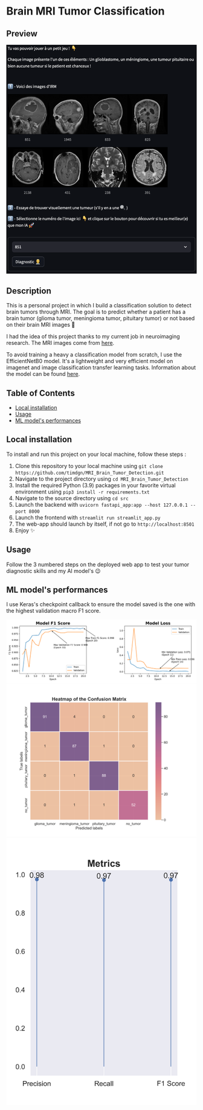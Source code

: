 # Brain MRI Tumor Classification

## Preview
![preview](docs/Preview.png)

## Description
This is a personal project in which I build a classification solution to detect brain tumors through MRI.
The goal is to predict whether a patient has a brain tumor (glioma tumor, meningioma tumor, pituitary tumor) or not based on their brain MRI images 🩻

I had the idea of this project thanks to my current job in neuroimaging research.
The MRI images come from [here](https://github.com/sartajbhuvaji/brain-tumor-classification-dataset).

To avoid training a heavy a classification model from scratch, I use the EfficientNetB0 model.
It's a lightweight and very efficient model on imagenet and image classification transfer learning tasks.
Information about the model can be found [here](https://keras.io/examples/vision/image_classification_efficientnet_fine_tuning/). 

## Table of Contents
- [Local installation](#local-installation)
- [Usage](#usage)
- [ML model's performances](#ml-models-performances)

## Local installation
To install and run this project on your local machine, follow these steps :

1. Clone this repository to your local machine using `git clone https://github.com/timdgn/MRI_Brain_Tumor_Detection.git`
2. Navigate to the project directory using `cd MRI_Brain_Tumor_Detection`
3. Install the required Python (3.9) packages in your favorite virtual environment using `pip3 install -r requirements.txt`
4. Navigate to the source directory using `cd src`
5. Launch the backend with `uvicorn fastapi_app:app --host 127.0.0.1 --port 8000`
6. Launch the frontend with `streamlit run streamlit_app.py`
7. The web-app should launch by itself, if not go to `http://localhost:8501`
8. Enjoy ✨

## Usage
Follow the 3 numbered steps on the deployed web app to test your tumor diagnostic skills and my AI model's 😉

## ML model's performances
I use Keras's checkpoint callback to ensure the model saved is the one with the highest validation macro F1 score.

![Training history](plots/history/History.png)
![Confusion_matrix](plots/confusion/Confusion_Matrix.png)
![Evalutaion metrics](plots/metrics/Metrics.png)
